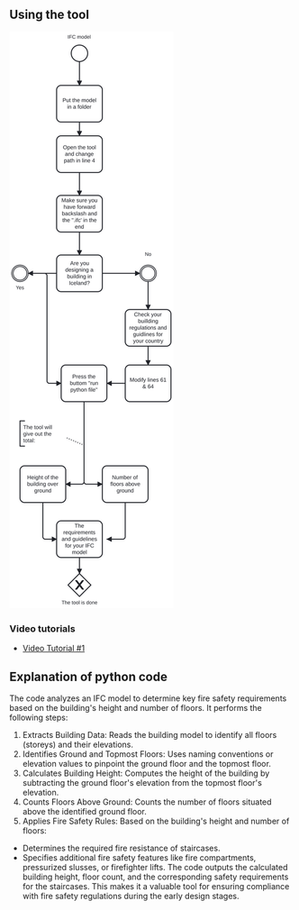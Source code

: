## Using the tool
![Diagram of BIM use case](diagram.svg)

### Video tutorials

- [Video Tutorial #1](https://www.youtube.com/watch?v=K9nn7htir8w)


## Explanation of python code
The code analyzes an IFC model to determine key fire safety requirements based on the building's height and number of floors. It performs the following steps:

1. Extracts Building Data: Reads the building model to identify all floors (storeys) and their elevations.
2. Identifies Ground and Topmost Floors: Uses naming conventions or elevation values to pinpoint the ground floor and the topmost floor.
3. Calculates Building Height: Computes the height of the building by subtracting the ground floor's elevation from the topmost floor's elevation.
4. Counts Floors Above Ground: Counts the number of floors situated above the identified ground floor.
5. Applies Fire Safety Rules: Based on the building's height and number of floors:
- Determines the required fire resistance of staircases.
- Specifies additional fire safety features like fire compartments, pressurized slusses, or firefighter lifts.
  The code outputs the calculated building height, floor count, and the corresponding safety requirements for the staircases. This makes it a valuable tool for ensuring compliance with fire safety regulations during the early design stages.
